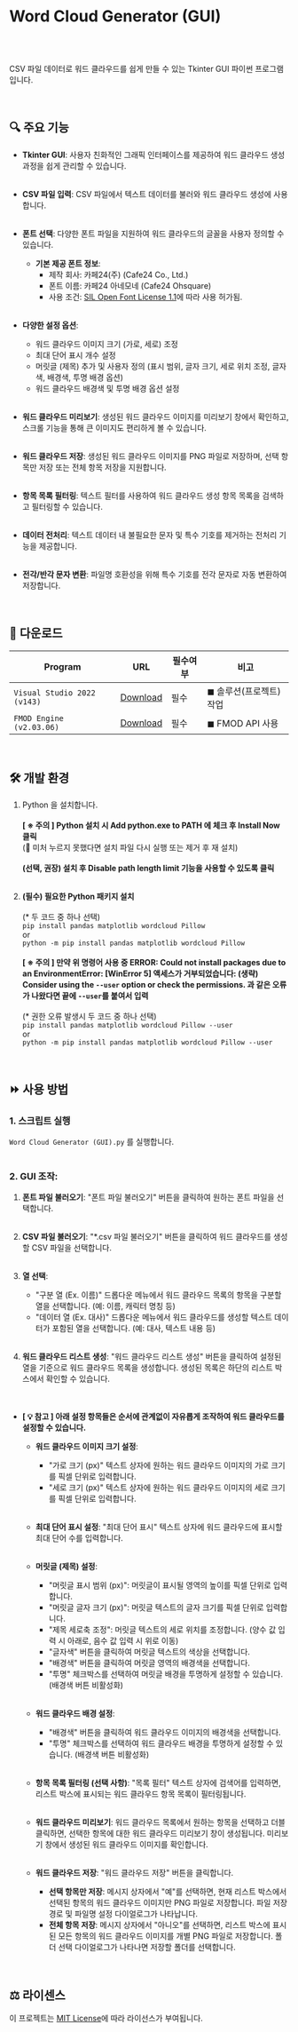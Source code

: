 # Word Cloud Generator (GUI)
<BR> <BR>

CSV 파일 데이터로 워드 클라우드를 쉽게 만들 수 있는 Tkinter GUI 파이썬 프로그램입니다.

<BR>

## 🔍 주요 기능
- **Tkinter GUI**: 사용자 친화적인 그래픽 인터페이스를 제공하여 워드 클라우드 생성 과정을 쉽게 관리할 수 있습니다. <BR> <BR>

- **CSV 파일 입력**: CSV 파일에서 텍스트 데이터를 불러와 워드 클라우드 생성에 사용합니다. <BR> <BR>

- **폰트 선택**: 다양한 폰트 파일을 지원하여 워드 클라우드의 글꼴을 사용자 정의할 수 있습니다.
    - **기본 제공 폰트 정보**:
        - 제작 회사: 카페24(주) (Cafe24 Co., Ltd.)
        - 폰트 이름: 카페24 아네모네 (Cafe24 Ohsquare)
        - 사용 조건: [SIL Open Font License 1.1](https://openfontlicense.org/)에 따라 사용 허가됨. <BR> <BR>
        
- **다양한 설정 옵션**:
    - 워드 클라우드 이미지 크기 (가로, 세로) 조정
    - 최대 단어 표시 개수 설정
    - 머릿글 (제목) 추가 및 사용자 정의 (표시 범위, 글자 크기, 세로 위치 조정, 글자색, 배경색, 투명 배경 옵션)
    - 워드 클라우드 배경색 및 투명 배경 옵션 설정 <BR> <BR>
    
- **워드 클라우드 미리보기**: 생성된 워드 클라우드 이미지를 미리보기 창에서 확인하고, 스크롤 기능을 통해 큰 이미지도 편리하게 볼 수 있습니다. <BR> <BR>

- **워드 클라우드 저장**: 생성된 워드 클라우드 이미지를 PNG 파일로 저장하며, 선택 항목만 저장 또는 전체 항목 저장을 지원합니다. <BR> <BR>

- **항목 목록 필터링**:  텍스트 필터를 사용하여 워드 클라우드 생성 항목 목록을 검색하고 필터링할 수 있습니다. <BR> <BR>

- **데이터 전처리**: 텍스트 데이터 내 불필요한 문자 및 특수 기호를 제거하는 전처리 기능을 제공합니다. <BR> <BR>

- **전각/반각 문자 변환**: 파일명 호환성을 위해 특수 기호를 전각 문자로 자동 변환하여 저장합니다.

<BR>

## 💾 다운로드 <BR>
| Program                                | URL                                                | 필수여부 | 비고                                                                                           |
|----------------------------------------|----------------------------------------------------|----------|------------------------------------------------------------------------------------------------|
| `Visual Studio 2022 (v143)`            | [Download](https://visualstudio.microsoft.com/)   | 필수     | ◼ 솔루션(프로젝트) 작업 |
| `FMOD Engine (v2.03.06)`             | [Download](https://www.fmod.com/download#fmodengine)   | 필수     | ◼ FMOD API 사용 |

<BR>

## 🛠️ 개발 환경

1. Python 을 설치합니다. <BR> <BR>
**[ ※ 주의 ] Python 설치 시 Add python.exe to PATH 에 체크 후 Install Now 클릭** <BR>
(📌 미처 누르지 못했다면 설치 파일 다시 실행 또는 제거 후 재 설치) <BR> <BR>
**(선택, 권장) 설치 후 Disable path length limit 기능을 사용할 수 있도록 클릭** <BR> <BR>

2. **(필수) 필요한 Python 패키지 설치** <BR> <BR>
(* 두 코드 중 하나 선택) <BR>
`pip install pandas matplotlib wordcloud Pillow` <BR>
or <BR>
`python -m pip install pandas matplotlib wordcloud Pillow` <BR> <BR>
**[ ※ 주의 ] 만약 위 명령어 사용 중 ERROR: Could not install packages due to an EnvironmentError: [WinError 5] 액세스가 거부되었습니다: (생략) Consider using the `--user` option or check the permissions. 과 같은 오류가 나왔다면 끝에 `--user`를 붙여서 입력** <BR> <BR>
(* 권한 오류 발생시 두 코드 중 하나 선택) <BR>
`pip install pandas matplotlib wordcloud Pillow --user` <BR>
or <BR>
`python -m pip install pandas matplotlib wordcloud Pillow --user` <BR>

<BR>

## ⏩ 사용 방법

### 1. **스크립트 실행**

`Word Cloud Generator (GUI).py` 를 실행합니다. <BR> <BR>

### 2. **GUI 조작**:

   1. **폰트 파일 불러오기**: "폰트 파일 불러오기" 버튼을 클릭하여 원하는 폰트 파일을 선택합니다. <BR> <BR>
   
   2. **CSV 파일 불러오기**: "*.csv 파일 불러오기" 버튼을 클릭하여 워드 클라우드를 생성할 CSV 파일을 선택합니다. <BR> <BR>
   
   3. **열 선택**:
      - "구분 열 (Ex. 이름)" 드롭다운 메뉴에서 워드 클라우드 목록의 항목을 구분할 열을 선택합니다. (예: 이름, 캐릭터 명칭 등)
      - "데이터 열 (Ex. 대사)" 드롭다운 메뉴에서 워드 클라우드를 생성할 텍스트 데이터가 포함된 열을 선택합니다. (예: 대사, 텍스트 내용 등) <BR> <BR>
      
   4. **워드 클라우드 리스트 생성**: "워드 클라우드 리스트 생성" 버튼을 클릭하여 설정된 열을 기준으로 워드 클라우드 목록을 생성합니다. 생성된 목록은 하단의 리스트 박스에서 확인할 수 있습니다. <BR> <BR> <BR>


- **[ 💡 참고 ] 아래 설정 항목들은 순서에 관계없이 자유롭게 조작하여 워드 클라우드를 설정할 수 있습니다.** <BR>

   - **워드 클라우드 이미지 크기 설정**:
      - "가로 크기 (px)" 텍스트 상자에 원하는 워드 클라우드 이미지의 가로 크기를 픽셀 단위로 입력합니다.
      - "세로 크기 (px)" 텍스트 상자에 원하는 워드 클라우드 이미지의 세로 크기를 픽셀 단위로 입력합니다. <BR> <BR>

   - **최대 단어 표시 설정**: "최대 단어 표시" 텍스트 상자에 워드 클라우드에 표시할 최대 단어 수를 입력합니다. <BR> <BR>

   - **머릿글 (제목) 설정**:
      - "머릿글 표시 범위 (px)": 머릿글이 표시될 영역의 높이를 픽셀 단위로 입력합니다.
      - "머릿글 글자 크기 (px)": 머릿글 텍스트의 글자 크기를 픽셀 단위로 입력합니다.
      - "제목 세로축 조정": 머릿글 텍스트의 세로 위치를 조정합니다. (양수 값 입력 시 아래로, 음수 값 입력 시 위로 이동)
      - "글자색" 버튼을 클릭하여 머릿글 텍스트의 색상을 선택합니다.
      - "배경색" 버튼을 클릭하여 머릿글 영역의 배경색을 선택합니다.
      - "투명" 체크박스를 선택하여 머릿글 배경을 투명하게 설정할 수 있습니다. (배경색 버튼 비활성화) <BR> <BR>

   - **워드 클라우드 배경 설정**:
      - "배경색" 버튼을 클릭하여 워드 클라우드 이미지의 배경색을 선택합니다.
      - "투명" 체크박스를 선택하여 워드 클라우드 배경을 투명하게 설정할 수 있습니다. (배경색 버튼 비활성화) <BR> <BR>

   - **항목 목록 필터링 (선택 사항)**: "목록 필터" 텍스트 상자에 검색어를 입력하면, 리스트 박스에 표시되는 워드 클라우드 항목 목록이 필터링됩니다. <BR> <BR>

   - **워드 클라우드 미리보기**: 워드 클라우드 목록에서 원하는 항목을 선택하고 더블 클릭하면, 선택한 항목에 대한 워드 클라우드 미리보기 창이 생성됩니다. 미리보기 창에서 생성된 워드 클라우드 이미지를 확인합니다. <BR> <BR>

   - **워드 클라우드 저장**: "워드 클라우드 저장" 버튼을 클릭합니다.
      - **선택 항목만 저장**: 메시지 상자에서 "예"를 선택하면, 현재 리스트 박스에서 선택된 항목의 워드 클라우드 이미지만 PNG 파일로 저장합니다. 파일 저장 경로 및 파일명 설정 다이얼로그가 나타납니다.
      - **전체 항목 저장**: 메시지 상자에서 "아니오"를 선택하면, 리스트 박스에 표시된 모든 항목의 워드 클라우드 이미지를 개별 PNG 파일로 저장합니다. 폴더 선택 다이얼로그가 나타나면 저장할 폴더를 선택합니다.
<BR>

## ⚖️ 라이센스
이 프로젝트는 [MIT License](LICENSE)에 따라 라이선스가 부여됩니다.

